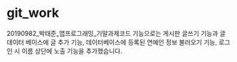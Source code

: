 # git_work
20190982_박태준_앱프로그래밍_기말과제코드
기능으로는 게시판 글쓰기 기능과 글 데이터 베이스에 글 추가 기능, 데이터베이스에 등록된 연예인 정보 불러오기 기능, 로그인 시 이름 상단에 노출 기능을 추가했습니다.
